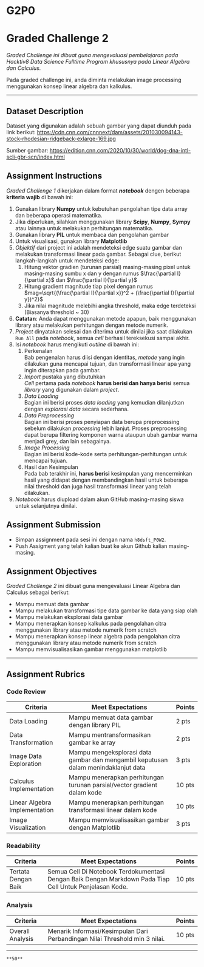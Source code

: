 # G2P0
# Graded Challenge 2

_Graded Challenge ini dibuat guna mengevaluasi pembelajaran pada Hacktiv8 Data Science Fulltime Program khususnya pada Linear Algebra dan Calculus._

Pada graded challenge ini, anda diminta melakukan image processing menggunakan konsep linear algebra dan kalkulus.

---

## Dataset Description

Dataset yang digunakan adalah sebuah gambar yang dapat diunduh pada link berikut: https://cdn.cnn.com/cnnnext/dam/assets/201030094143-stock-rhodesian-ridgeback-exlarge-169.jpg

Sumber gambar: https://edition.cnn.com/2020/10/30/world/dog-dna-intl-scli-gbr-scn/index.html

## Assignment Instructions

*Graded Challenge 1* dikerjakan dalam format ***notebook*** dengen beberapa **kriteria wajib** di bawah ini:

1. Gunakan library **Numpy** untuk kebutuhan pengolahan tipe data array dan beberapa operasi matematika.
2. Jika diperlukan, silahkan menggunakan library **Scipy**, **Numpy**, **Sympy** atau lainnya untuk melakukan perhitungan matematika.
3. Gunakan library **PIL** untuk membaca dan pengolahan gambar
4. Untuk visualisasi, gunakan library **Matplotlib**
5. *Objektif* dari project ini adalah mendeteksi edge suatu gambar dan melakukan transformasi linear pada gambar. Sebagai clue, berikut langkah-langkah untuk mendeteksi edge:
    1. Hitung vektor gradien (turunan parsial) masing-masing pixel untuk masing-masing sumbu x dan y dengan rumus $\frac{\partial I}{\partial x}$ dan $\frac{\partial I}{\partial y}$
    2. Hitung gradient magnitude tiap pixel dengan rumus $mag=\sqrt{(\frac{\partial I}{\partial x})^2 + (\frac{\partial I}{\partial y})^2}$
    3. Jika nilai magnitude melebihi angka threshold, maka edge terdeteksi (Biasanya threshold ~ 30)
6. **Catatan**: Anda dapat menggunakan metode apapun, baik menggunakan library atau melakukan perhitungan dengan metode numerik.
7. *Project* dinyatakan selesai dan diterima untuk dinilai jika saat dilakukan `Run All` pada *notebook*, semua *cell* berhasil tereksekusi sampai akhir.
8. Isi *notebook* harus mengikuti *outline* di bawah ini:
   1. Perkenalan\
   Bab pengenalan harus diisi dengan identitas, *metode* yang ingin dilakukan guna mencapai tujuan, dan transformasi linear apa yang ingin diterapkan pada gambar.
   2. *Import* pustaka yang dibutuhkan\
   *Cell* pertama pada *notebook* **harus berisi dan hanya berisi** semua *library* yang digunakan dalam *project*.
   3. *Data Loading*\
   Bagian ini berisi proses *data loading* yang kemudian dilanjutkan dengan *explorasi data* secara sederhana.
   4. *Data Preprocessing*\
   Bagian ini berisi proses penyiapan data berupa preprocessing sebelum dilakukan *processing* lebih lanjut. Proses preprocessing dapat berupa filtering komponen warna ataupun ubah gambar warna menjadi grey, dan lain sebagainya.
   5. *Image Processing*\
   Bagian ini berisi kode-kode serta perhitungan-perhitungan untuk mencapai tujuan.
   6. Hasil dan Kesimpulan\
   Pada bab terakhir ini, **harus berisi** kesimpulan yang mencerminkan hasil yang didapat dengan membandingkan hasil untuk beberapa nilai threshold dan juga hasil transformasi linear yang telah dilakukan.
4. *Notebook* harus diupload dalam akun GitHub masing-masing siswa untuk selanjutnya dinilai.

## Assignment Submission

- Simpan assignment pada sesi ini dengan nama `h8dsft_P0W2`.
- Push Assigment yang telah kalian buat ke akun Github kalian masing-masing.

## Assignment Objectives

*Graded Challenge 2* ini dibuat guna mengevaluasi Linear Algebra dan Calculus sebagai berikut:

- Mampu memuat data gambar
- Mampu melakukan transformasi tipe data gambar ke data yang siap olah
- Mampu melakukan eksplorasi data gambar
- Mampu menerapkan konsep kalkulus pada pengolahan citra menggunakan library atau metode numerik from scratch
- Mampu menerapkan konsep linear algebra pada pengolahan citra menggunakan library atau metode numerik from scratch
- Mampu memvisualisasikan gambar menggunakan matplotlib

---

## Assignment Rubrics

### Code Review

|Criteria|Meet Expectations|Points|
|--- |--- |--- |
|Data Loading|Mampu memuat data gambar dengan library PIL| 2 pts |
|Data Transformation|Mampu mentransformasikan gambar ke array| 2 pts |
|Image Data Exploration|Mampu mengeksplorasi data gambar dan mengambil keputusan dalam menindaklanjut data| 3 pts |
|Calculus Implementation|Mampu menerapkan perhitungan turunan parsial/vector gradient dalam kode| 10 pts |
|Linear Algebra Implementation|Mampu menerapkan perhitungan transformasi linear dalam kode| 10 pts |
|Image Visualization|Mampu memvisualisasikan gambar dengan Matplotlib| 3 pts |

### Readability

|Criteria|Meet Expectations|Points|
|--- |--- |--- |
|Tertata Dengan Baik|Semua Cell Di Notebook Terdokumentasi Dengan Baik Dengan Markdown Pada Tiap Cell Untuk Penjelasan Kode.| 10 pts |

### Analysis

|Criteria|Meet Expectations|Points|
|--- |--- |--- |
|Overall Analysis|Menarik Informasi/Kesimpulan Dari Perbandingan Nilai Threshold min 3 nilai.| 10 pts |

---

```{admonition} Total Points
**50**
```

